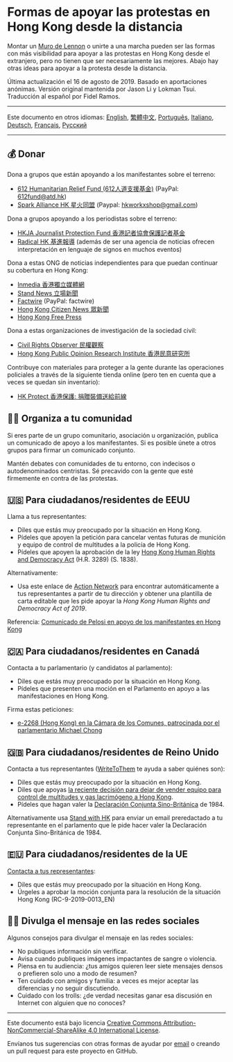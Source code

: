 # Formas de apoyar las protestas en Hong Kong desde la distancia

Montar un [Muro de Lennon](https://www.elmundo.es/internacional/2019/07/14/5d2b199321efa0ac218b46c6.html) o unirte a una marcha pueden ser las formas con más visibilidad para apoyar a las protestas en Hong Kong desde el extranjero, pero no tienen que ser necesariamente las mejores. Abajo hay otras ideas para apoyar a la protesta desde la distancia.

Última actualización el 16 de agosto de 2019. Basado en aportaciones anónimas. Versión original mantenida por Jason Li y Lokman Tsui. Traducción al español por Fidel Ramos.

---

Este documento en otros idiomas: [English](README.md), [繁體中文](README-繁體中文.md), [Português](README-Portugues.md), [Italiano](README-Italiano.md), [Deutsch](README-Deutsch.md), [Français](README-Francais.md), [Русский](README-Russian.md)

---

## 💰 Donar

Dona a grupos que están apoyando a los manifestantes sobre el terreno:

- [612 Humanitarian Relief Fund (612人道支援基金)](https://www.facebook.com/612Fund/) (PayPal: 612fund@atd.hk)
- [Spark Alliance HK 星火同盟](https://www.facebook.com/sparkalliancehk/posts/2042900022663786) (Paypal: hkworkxshop@gmail.com)

Dona a grupos apoyando a los periodistas sobre el terreno:

- [HKJA Journalist Protection Fund 香港記者協會保護記者基金](https://gogetfunding.com/hkjaraisefund/)
- [Radical HK 基進報導](https://radicalhk.com/about/donation/) (además de ser una agencia de noticias ofrecen interpretación en lenguaje de signos en muchos eventos)

Dona a estas ONG de noticias independientes para que puedan continuar su cobertura en Hong Kong:

- [Inmedia 香港獨立媒體網](http://www.inmediahk.net/donate) 
- [Stand News 立場新聞](https://mystand.thestandnews.com/) 
- [Factwire](https://www.factwire.org/backus/) (PayPal: factwire)
- [Hong Kong Citizen News 眾新聞](https://www.hkcnews.com/aboutus/)
- [Hong Kong Free Press](https://www.hongkongfp.com/support-hkfp/)

Dona a estas organizaciones de investigación de la sociedad civil:

- [Civil Rights Observer 民權觀察](https://www.hkcro.org/fundraising/)
- [Hong Kong Public Opinion Research Institute 香港民意研究所](https://www.pori.hk/donation) 

Contribuye con materiales para proteger a la gente durante las operaciones policiales a través de la siguiente tienda online (pero ten en cuenta que a veces se quedan sin inventario):

- [HK Protect 香港保護: 捐贈裝備送給前線](https://hkprotect.org/shop/%e4%bf%9d%e8%ad%b7%e8%a3%9d%e5%82%99/%e6%8d%90%e8%b4%88%e8%a3%9d%e5%82%99%e9%80%81%e7%b5%a6%e5%89%8d%e7%b7%9a/)

## 🧓🏻 Organiza a tu comunidad

Si eres parte de un grupo comunitario, asociación u organización, publica un comunicado de apoyo a los manifestantes. Si es posible únete a otros grupos para firmar un comunicado conjunto.

Mantén debates con comunidades de tu entorno, con indecisos o autodenominados centristas. Sé precavido con la gente que esté fírmemente en contra de las protestas.

## 🇺🇸 Para ciudadanos/residentes de EEUU

Llama a tus representantes:

- Diles que estás muy preocupado por la situación en Hong Kong.
- Pídeles que apoyen la petición para cancelar ventas futuras de munición y equipo de control de multitudes a la policía de Hong Kong.
- Pídeles que apoyen la aprobación de la ley [Hong Kong Human Rights and Democracy Act](https://www.rubio.senate.gov/public/_cache/files/7030f464-ac78-4af9-a5d1-55151ca3b6f8/C89816EECDFDE0D75FB8EC98DDEC4803.mdm19812.pdf) (H.R. 3289) (S. 1838).

Alternativamente:

- Usa este enlace de [Action Network](https://actionnetwork.org/letters/co-sponsor-hong-kong-human-rights-and-democracy-act-of-2019) para encontrar automáticamente a tus representantes a partir de tu dirección y obtener una plantilla de carta editable que les pide apoyar la *Hong Kong Human Rights and Democracy Act of 2019*.

Referencia: [Comunicado de Pelosi en apoyo de los manifestantes en Hong Kong](https://www.speaker.gov/newsroom/8519-3/)

## 🇨🇦 Para ciudadanos/residentes en Canadá

Contacta a tu parlamentario (y candidatos al parlamento):

- Diles que estás muy preocupado por la situación en Hong Kong.
- Pídeles que presenten una moción en el Parlamento en apoyo a las manifestaciones en Hong Kong.

Firma estas peticiones:

- [e-2268 (Hong Kong) en la Cámara de los Comunes, patrocinada por el parlamentario Michael Chong](https://petitions.ourcommons.ca/en/Petition/Details?Petition=e-2268)

## 🇬🇧 Para ciudadanos/residentes de Reino Unido

Contacta a tus representantes ([WriteToThem](https://www.writetothem.com/) te ayuda a saber quiénes son):

- Diles que estás muy preocupado por la situación en Hong Kong.
- Diles que apoyas [la reciente decisión para dejar de vender equipo para control de multitudes y gas lacrimógeno a Hong Kong](https://www.theguardian.com/world/2019/jun/25/uk-halts-sales-of-teargas-to-hong-kong-amid-police-brutality-claims).
- Pídeles que hagan valer la [Declaración Conjunta Sino-Británica](https://es.wikipedia.org/wiki/Declaraci%C3%B3n_Conjunta_Sino-Brit%C3%A1nica) de 1984.

Alternativamente usa [Stand with HK](https://petition.standwithhk.org/) para enviar un email preredactado a tu representante en el parlamento que le pide hacer valer la Declaración Conjunta Sino-Británica de 1984.

## 🇪🇺 Para ciudadanos/residentes de la UE

[Contacta a tus representantes](http://www.europarl.europa.eu/meps/es/search/advanced):

- Diles que estás muy preocupado por la situación en Hong Kong.
- Úrgeles a aprobar la moción conjunta para la resolución de la situación Hong Kong (RC-9-2019-0013_EN)

## 🤳🏼 Divulga el mensaje en las redes sociales

Algunos consejos para divulgar el mensaje en las redes sociales:

- No publiques información sin verificar.
- Avisa cuando publiques imágenes impactantes de sangre o violencia.
- Piensa en tu audiencia: ¿tus amigos quieren leer siete mensajes densos o prefieren solo uno a modo de resumen?
- Ten cuidado con amigos y familia: a veces es mejor aceptar las diferencias y no seguir discutiendo.
- Cuidado con los trolls: ¿de verdad necesitas ganar esa discusión en Internet con alguien que no conoces?

---

Este documento está bajo licencia [Creative Commons Attribution-NonCommercial-ShareAlike 4.0 International License](http://creativecommons.org/licenses/by-nc-sa/4.0/).

Envíanos tus sugerencias con otras formas de ayudar por [email](mailto:hi@hongkonggong.com) o creando un pull request para este proyecto en GitHub.
